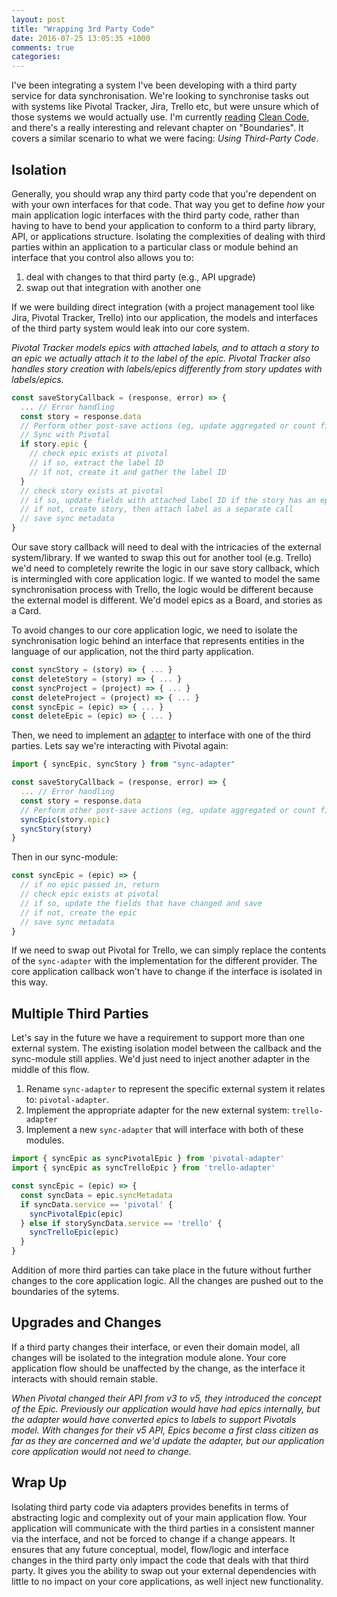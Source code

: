 ```yaml
---
layout: post
title: "Wrapping 3rd Party Code"
date: 2016-07-25 13:05:35 +1000
comments: true
categories: 
---
```

I've been integrating a system I've been developing with a third party service for data synchronisation. We're looking to synchronise tasks out with systems like Pivotal Tracker, Jira, Trello etc, but were unsure which of those systems we would actually use. I'm currently [reading](https://hamishrickerby.com/books/) [Clean Code](https://www.bookdepository.com/Clean-Code-Robert-C-Martin/9780132350884?a_aid=rickerbh), and there's a really interesting and relevant chapter on "Boundaries". It covers a similar scenario to what we were facing: _Using Third-Party Code_.

## Isolation

Generally, you should wrap any third party code that you're dependent on with your own interfaces for that code. That way you get to define _how_ your main application logic interfaces with the third party code, rather than having to have to bend your application to conform to a third party library, API, or applications structure. Isolating the complexities of dealing with third parties within an application to a particular class or module behind an interface that you control also allows you to:

1. deal with changes to that third party (e.g., API upgrade)
2. swap out that integration with another one

If we were building direct integration (with a project management tool like Jira, Pivotal Tracker, Trello) into our application, the models and interfaces of the third party system would leak into our core system.

_Pivotal Tracker models epics with attached labels, and to attach a story to an epic we actually attach it to the label of the epic. Pivotal Tracker also handles story creation with labels/epics differently from story updates with labels/epics._

```javascript
const saveStoryCallback = (response, error) => {
  ... // Error handling
  const story = response.data
  // Perform other post-save actions (eg, update aggregated or count fields) 
  // Sync with Pivotal
  if story.epic {
    // check epic exists at pivotal
    // if so, extract the label ID
    // if not, create it and gather the label ID
  }
  // check story exists at pivotal
  // if so, update fields with attached label ID if the story has an epic
  // if not, create story, then attach label as a separate call
  // save sync metadata
}
```

Our save story callback will need to deal with the intricacies of the external system/library. If we wanted to swap this out for another tool (e.g. Trello) we'd need to completely rewrite the logic in our save story callback, which is intermingled with core application logic. If we wanted to model the same synchronisation process with Trello, the logic would be different because the external model is different. We'd model epics as a Board, and stories as a Card.

To avoid changes to our core application logic, we need to isolate the synchronisation logic behind an interface that represents entities in the language of our application, not the third party application.

```javascript
const syncStory = (story) => { ... }
const deleteStory = (story) => { ... }
const syncProject = (project) => { ... }
const deleteProject = (project) => { ... }
const syncEpic = (epic) => { ... }
const deleteEpic = (epic) => { ... }
```

Then, we need to implement an [adapter](https://en.wikipedia.org/wiki/Adapter_pattern) to interface with one of the third parties. Lets say we're interacting with Pivotal again:

```javascript
import { syncEpic, syncStory } from "sync-adapter"

const saveStoryCallback = (response, error) => {
  ... // Error handling
  const story = response.data
  // Perform other post-save actions (eg, update aggregated or count fields)
  syncEpic(story.epic)
  syncStory(story)
}
```

Then in our sync-module:

```javascript
const syncEpic = (epic) => {
  // if no epic passed in, return
  // check epic exists at pivotal
  // if so, update the fields that have changed and save
  // if not, create the epic
  // save sync metadata
}
```

If we need to swap out Pivotal for Trello, we can simply replace the contents of the `sync-adapter` with the implementation for the different provider. The core application callback won't have to change if the interface is isolated in this way.

## Multiple Third Parties

Let's say in the future we have a requirement to support more than one external system. The existing isolation model between the callback and the sync-module still applies. We'd just need to inject another adapter in the middle of this flow.

1. Rename `sync-adapter` to represent the specific external system it relates to: `pivotal-adapter`.
2. Implement the appropriate adapter for the new external system: `trello-adapter`
3. Implement a new `sync-adapter` that will interface with both of these modules.

```javascript
import { syncEpic as syncPivotalEpic } from 'pivotal-adapter'
import { syncEpic as syncTrelloEpic } from 'trello-adapter'

const syncEpic = (epic) => {
  const syncData = epic.syncMetadata
  if syncData.service == 'pivotal' {
    syncPivotalEpic(epic)
  } else if storySyncData.service == 'trello' {
    syncTrelloEpic(epic)
  }
}
```

Addition of more third parties can take place in the future without further changes to the core application logic. All the changes are pushed out to the boundaries of the sytems.

## Upgrades and Changes

If a third party changes their interface, or even their domain model, all changes will be isolated to the integration module alone. Your core application flow should be unaffected by the change, as the interface it interacts with should remain stable.

_When Pivotal changed their API from v3 to v5, they introduced the concept of the Epic. Previously our application would have had epics internally, but the adapter would have converted epics to labels to support Pivotals model. With changes for their v5 API, Epics become a first class citizen as far as they are concerned and we'd update the adapter, but our application core application would not need to change._

## Wrap Up

Isolating third party code via adapters provides benefits in terms of abstracting logic and complexity out of your main application flow. Your application will communicate with the third parties in a consistent manner via the interface, and not be forced to change if a change appears. It ensures that any future conceptual, model, flow/logic and interface changes in the third party only impact the code that deals with that third party. It gives you the ability to swap out your external dependencies with little to no impact on your core applications, as well inject new functionality.
